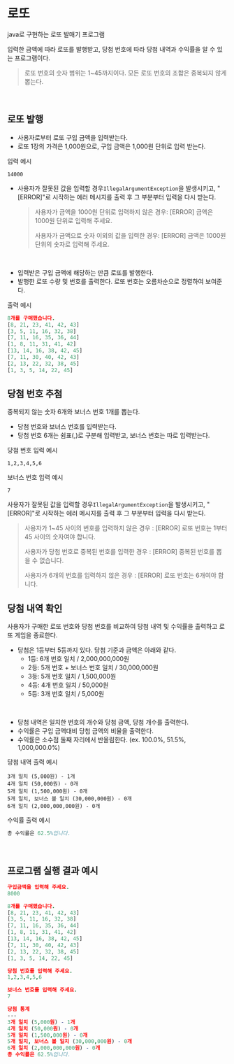 # 로또

java로 구현하는 로또 발매기 프로그램

입력한 금액에 따라 로또를 발행받고, 당첨 번호에 따라 당첨 내역과 수익률을 알 수 있는 프로그램이다.
> 로또 번호의 숫자 범위는 1~45까지이다. 모든 로또 번호의 조합은 중복되지 않게 뽑는다.

</br>

## 로또 발행

- 사용자로부터 로또 구입 금액을 입력받는다.
- 로또 1장의 가격은 1,000원으로, 구입 금액은 1,000원 단위로 입력 받는다.

입력 예시

```
14000

```

- 사용자가 잘못된 값을 입력할 경우`IllegalArgumentException`을 발생시키고, "[ERROR]"로 시작하는 에러 메시지를 출력 후 그 부분부터 입력을 다시 받는다.
  > 사용자가 금액을 1000원 단위로 입력하지 않은 경우: [ERROR] 금액은 1000원 단위로 입력해 주세요.
  >
  > 사용자가 금액으로 숫자 이외의 값을 입력한 경우: [ERROR] 금액은 1000원 단위의 숫자로 입력해 주세요.

</br>

- 입력받은 구입 금액에 해당하는 만큼 로또를 발행한다.
- 발행한 로또 수량 및 번호를 출력한다. 로또 번호는 오름차순으로 정렬하여 보여준다.

출력 예시

```prolog
8개를 구매했습니다.
[8, 21, 23, 41, 42, 43]
[3, 5, 11, 16, 32, 38]
[7, 11, 16, 35, 36, 44]
[1, 8, 11, 31, 41, 42]
[13, 14, 16, 38, 42, 45]
[7, 11, 30, 40, 42, 43]
[2, 13, 22, 32, 38, 45]
[1, 3, 5, 14, 22, 45]

```

## 당첨 번호 추첨

중복되지 않는 숫자 6개와 보너스 번호 1개를 뽑는다.

- 당첨 번호와 보너스 번호를 입력받는다.
- 당첨 번호 6개는 쉼표(,)로 구분해 입력받고, 보너스 번호는 따로 입력받는다.

당첨 번호 입력 예시

```
1,2,3,4,5,6

```

보너스 번호 입력 예시

```
7

```

사용자가 잘못된 값을 입력할 경우`IllegalArgumentException`을 발생시키고, "[ERROR]"로 시작하는 에러 메시지를 출력 후 그 부분부터 입력을 다시 받는다.
> 사용자가 1~45 사이의 번호를 입력하지 않은 경우 : [ERROR] 로또 번호는 1부터 45 사이의 숫자여야 합니다.
>
> 사용자가 당첨 번호로 중복된 번호를 입력한 경우 : [ERROR] 중복된 번호를 뽑을 수 없습니다.
>
> 사용자가 6개의 번호를 입력하지 않은 경우 : [ERROR] 로또 번호는 6개여야 합니다.

## 당첨 내역 확인

사용자가 구매한 로또 번호와 당첨 번호를 비교하여 당첨 내역 및 수익률을 출력하고 로또 게임을 종료한다.

- 당첨은 1등부터 5등까지 있다. 당첨 기준과 금액은 아래와 같다.
    - 1등: 6개 번호 일치 / 2,000,000,000원
    - 2등: 5개 번호 + 보너스 번호 일치 / 30,000,000원
    - 3등: 5개 번호 일치 / 1,500,000원
    - 4등: 4개 번호 일치 / 50,000원
    - 5등: 3개 번호 일치 / 5,000원

</br>

- 당첨 내역은 일치한 번호의 개수와 당첨 금액, 당첨 개수를 출력한다.
- 수익률은 구입 금액대비 당첨 금액의 비율을 출력한다.
- 수익률은 소수점 둘째 자리에서 반올림한다. (ex. 100.0%, 51.5%, 1,000,000.0%)

당첨 내역 출력 예시

```
3개 일치 (5,000원) - 1개
4개 일치 (50,000원) - 0개
5개 일치 (1,500,000원) - 0개
5개 일치, 보너스 볼 일치 (30,000,000원) - 0개
6개 일치 (2,000,000,000원) - 0개

```

수익률 출력 예시

```erlang
총 수익률은 62.5%입니다.

```

</br>

## 프로그램 실행 결과 예시

```prolog
구입금액을 입력해 주세요.
8000

8개를 구매했습니다.
[8, 21, 23, 41, 42, 43]
[3, 5, 11, 16, 32, 38]
[7, 11, 16, 35, 36, 44]
[1, 8, 11, 31, 41, 42]
[13, 14, 16, 38, 42, 45]
[7, 11, 30, 40, 42, 43]
[2, 13, 22, 32, 38, 45]
[1, 3, 5, 14, 22, 45]

당첨 번호를 입력해 주세요.
1,2,3,4,5,6

보너스 번호를 입력해 주세요.
7

당첨 통계
---
3개 일치 (5,000원) - 1개
4개 일치 (50,000원) - 0개
5개 일치 (1,500,000원) - 0개
5개 일치, 보너스 볼 일치 (30,000,000원) - 0개
6개 일치 (2,000,000,000원) - 0개
총 수익률은 62.5%입니다.

```

